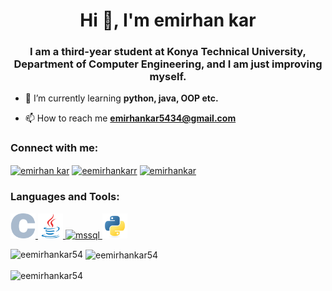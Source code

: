 <h1 align="center">Hi 👋, I'm emirhan kar</h1>
<h3 align="center">I am a third-year student at Konya Technical University, Department of Computer Engineering, and I am just improving myself.</h3>

- 🌱 I’m currently learning **python, java, OOP etc.**

- 📫 How to reach me **emirhankar5434@gmail.com**

<h3 align="left">Connect with me:</h3>
<p align="left">
<a href="https://linkedin.com/in/emirhan kar" target="blank"><img align="center" src="https://raw.githubusercontent.com/rahuldkjain/github-profile-readme-generator/master/src/images/icons/Social/linked-in-alt.svg" alt="emirhan kar" height="30" width="40" /></a>
<a href="https://instagram.com/eemirhankarr" target="blank"><img align="center" src="https://raw.githubusercontent.com/rahuldkjain/github-profile-readme-generator/master/src/images/icons/Social/instagram.svg" alt="eemirhankarr" height="30" width="40" /></a>
<a href="https://www.leetcode.com/xjgypjplzx" target="blank"><img align="center" src="https://raw.githubusercontent.com/rahuldkjain/github-profile-readme-generator/master/src/images/icons/Social/leet-code.svg" alt="emirhankar" height="30" width="40" /></a>
</p>

<h3 align="left">Languages and Tools:</h3>
<p align="left"> <a href="https://www.cprogramming.com/" target="_blank" rel="noreferrer"> <img src="https://raw.githubusercontent.com/devicons/devicon/master/icons/c/c-original.svg" alt="c" width="40" height="40"/> </a> <a href="https://www.java.com" target="_blank" rel="noreferrer"> <img src="https://raw.githubusercontent.com/devicons/devicon/master/icons/java/java-original.svg" alt="java" width="40" height="40"/> </a> <a href="https://www.microsoft.com/en-us/sql-server" target="_blank" rel="noreferrer"> <img src="https://www.svgrepo.com/show/303229/microsoft-sql-server-logo.svg" alt="mssql" width="40" height="40"/> </a> <a href="https://www.python.org" target="_blank" rel="noreferrer"> <img src="https://raw.githubusercontent.com/devicons/devicon/master/icons/python/python-original.svg" alt="python" width="40" height="40"/> </a> </p>

<p><img align="left" src="https://github-readme-stats.vercel.app/api/top-langs?username=eemirhankar54&show_icons=true&locale=en&layout=compact" alt="eemirhankar54" /></p>

<p>&nbsp;<img align="center" src="https://github-readme-stats.vercel.app/api?username=eemirhankar54&show_icons=true&locale=en" alt="eemirhankar54" /></p>

<p><img align="center" src="https://github-readme-streak-stats.herokuapp.com/?user=eemirhankar54&" alt="eemirhankar54" /></p>

